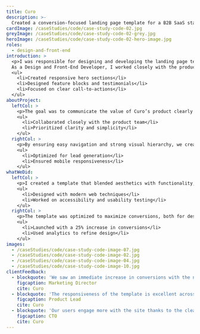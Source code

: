 ```yaml
---
title: Curo
description: >-
  Created a conversion-focused landing page template for a B2B SaaS startup, including responsive components.
cardImage: /caseStudies/code/case-study-code-02.jpg
greyImage: /caseStudies/code/case-study-code-02-grey.jpg
heroImage: /caseStudies/code/case-study-code-02-hero-image.jpg
roles:
  - design-and-front-end
introduction: >
  <p>I was responsible for designing and developing the landing page template for Curo, a B2B SaaS startup. 
  As a Design and Front-End Developer, I worked closely with the product team to create a conversion-focused template.</p>
  <ul>
    <li>Created responsive hero sections</li>
    <li>Designed feature blocks and testimonials</li>
    <li>Focused on clear call-to-actions</li>
  </ul>
aboutProject:
  leftCol: >
    <p>The goal was to communicate the value of Curo’s product clearly and effectively to potential customers.</p>
    <ul>
      <li>Collaborated closely with the product team</li>
      <li>Prioritized clarity and simplicity</li>
    </ul>
  rightCol: >
    <p>By ensuring easy navigation and strong visual hierarchy, we created an intuitive experience that boosted conversions.</p>
    <ul>
      <li>Optimized for lead generation</li>
      <li>Ensured mobile responsiveness</li>
    </ul>
whatWeDid:
  leftCol: >
    <p>I created a template that blended aesthetics with functionality, enabling users to convert easily.</p>
    <ul>
      <li>Designed with modern web techniques</li>
      <li>Worked on accessibility and usability testing</li>
    </ul>
  rightCol: >
    <p>The template was optimized to maximize conversions, both for desktop and mobile users.</p>
    <ul>
      <li>Launched with a 25% increase in conversions</li>
      <li>Used analytics to refine design</li>
    </ul>
images:
  - /caseStudies/code/case-study-code-image-07.jpg
  - /caseStudies/code/case-study-code-image-02.jpg
  - /caseStudies/code/case-study-code-image-04.jpg
  - /caseStudies/code/case-study-code-image-10.jpg
clientFeedback:
  - blockquote: 'We saw an immediate increase in conversions with the new landing page. The modern layout and focused messaging captured user attention and drove measurable results.'
    figcaption: Marketing Director
    cite: Curo
  - blockquote: 'The responsiveness of the template is excellent across all devices. Whether on mobile or desktop, the experience is smooth, fast, and visually consistent.'
    figcaption: Product Lead
    cite: Curo
  - blockquote: 'Our users engage more with the site thanks to the clean design and structure. The improved navigation and visual hierarchy make it easier to explore our content.'
    figcaption: CTO
    cite: Curo
---
```

